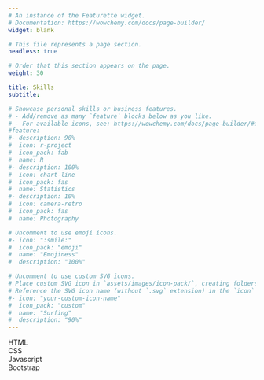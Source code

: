 ```yaml
---
# An instance of the Featurette widget.
# Documentation: https://wowchemy.com/docs/page-builder/
widget: blank

# This file represents a page section.
headless: true

# Order that this section appears on the page.
weight: 30

title: Skills
subtitle:

# Showcase personal skills or business features.
# - Add/remove as many `feature` blocks below as you like.
# - For available icons, see: https://wowchemy.com/docs/page-builder/#icons
#feature:
#- description: 90%
#  icon: r-project
#  icon_pack: fab
#  name: R
#- description: 100%
#  icon: chart-line
#  icon_pack: fas
#  name: Statistics
#- description: 10%
#  icon: camera-retro
#  icon_pack: fas
#  name: Photography

# Uncomment to use emoji icons.
#- icon: ":smile:"
#  icon_pack: "emoji"
#  name: "Emojiness"
#  description: "100%"  

# Uncomment to use custom SVG icons.
# Place custom SVG icon in `assets/images/icon-pack/`, creating folders if necessary.
# Reference the SVG icon name (without `.svg` extension) in the `icon` field.
#- icon: "your-custom-icon-name"
#  icon_pack: "custom"
#  name: "Surfing"
#  description: "90%"
---
```

<div class="skill">
  <div class="skill-name">HTML</div>
  <div class="skill-bar">
    <div class="skill-per" per="45"></div>
  </div>
</div>
 
<div class="skill">
        <div class="skill-name">CSS</div>
        <div class="skill-bar">
            <div class="skill-per" per="70"></div>
        </div>
</div>
 
 
<div class="skill">
        <div class="skill-name">Javascript</div>
        <div class="skill-bar">
            <div class="skill-per" per="90"></div>
        </div>
</div>
 
<div class="skill">
  <div class="skill-name">Bootstrap</div>
  <div class="skill-bar">
    <div class="skill-per" per="65"></div>
  </div>
</div>
